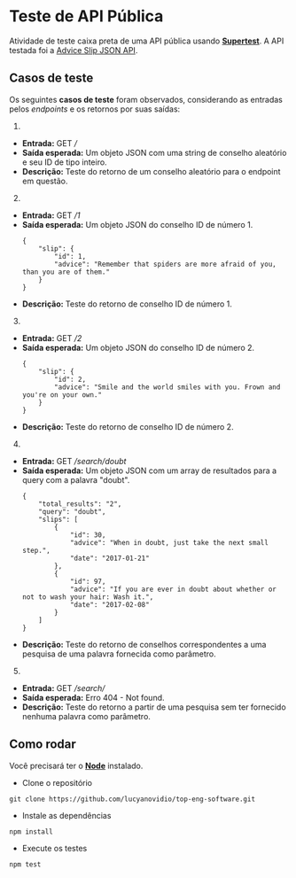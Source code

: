 # Teste de API Pública

Atividade de teste caixa preta de uma API pública usando <a href="https://www.npmjs.com/package/supertest">**Supertest**</a>. A API testada foi a <a href="https://api.adviceslip.com/#endpoint-random">Advice Slip JSON API</a>.


## Casos de teste

Os seguintes **casos de teste** foram observados, considerando as entradas pelos *endpoints* e os retornos por suas saídas:

1. 
- **Entrada:** GET */*
- **Saída esperada:** Um objeto JSON com uma string de conselho aleatório e seu ID de tipo inteiro.
- **Descrição:** Teste do retorno de um conselho aleatório para o endpoint em questão.

2.
- **Entrada:** GET */1*
- **Saída esperada:** Um objeto JSON do conselho ID de número 1.
    ```
    {
        "slip": {
            "id": 1,
            "advice": "Remember that spiders are more afraid of you, than you are of them."
        }
    }
    ```
- **Descrição:** Teste do retorno de conselho ID de número 1.

3.
- **Entrada:** GET */2*
- **Saída esperada:** Um objeto JSON do conselho ID de número 2.
    ```
    {
        "slip": {
            "id": 2,
            "advice": "Smile and the world smiles with you. Frown and you're on your own."
        }
    }
    ```
- **Descrição:** Teste do retorno de conselho ID de número 2.

4.
- **Entrada:** GET */search/doubt*
- **Saída esperada:** Um objeto JSON com um array de resultados para a query com a palavra "doubt".
    ```
    {
        "total_results": "2",
        "query": "doubt",
        "slips": [
            {
                "id": 30,
                "advice": "When in doubt, just take the next small step.",
                "date": "2017-01-21"
            },
            {
                "id": 97,
                "advice": "If you are ever in doubt about whether or not to wash your hair: Wash it.",
                "date": "2017-02-08"
            }
        ]
    }
    ```
- **Descrição:** Teste do retorno de conselhos correspondentes a uma pesquisa de uma palavra fornecida como parâmetro.

5.
- **Entrada:** GET */search/*
- **Saída esperada:** Erro 404 - Not found.
- **Descrição:** Teste do retorno a partir de uma pesquisa sem ter fornecido nenhuma palavra como parâmetro.


## Como rodar

Você precisará ter o <a href="https://nodejs.org/pt">**Node**</a> instalado.

- Clone o repositório

```
git clone https://github.com/lucyanovidio/top-eng-software.git
```

- Instale as dependências 

```
npm install
```

- Execute os testes

```
npm test
```
